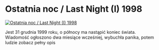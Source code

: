 Ostatnia noc / Last Night (I) 1998 
=============
[![Ostatnia noc / Last Night (I) 1998 ](http://vidos.pl/images/player.gif)](http://vidos.pl/ostatnia-noc-last-night-i-1998)

 Jest 31 grudnia 1999 roku, o północy ma nastąpić koniec świata. Wiadomość ogłoszono dwa miesiące wcześniej, wybuchła panika, potem ludzie zobacz pełny opis
